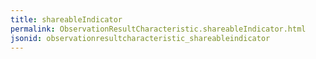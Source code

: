```yaml
---
title: shareableIndicator
permalink: ObservationResultCharacteristic.shareableIndicator.html
jsonid: observationresultcharacteristic_shareableindicator
---
```


